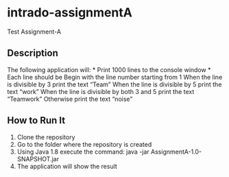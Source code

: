 # intrado-assignmentA
Test Assignment-A
## Description
 The following application will:
 	* Print 1000 lines to the console window
 	* Each line should be Begin with the line number starting from 1
 	When the line is divisible by 3 print the text “Team”
 	When the line is divisible by 5 print the text “work”
 	When the line is divisible by both 3 and 5 print the text “Teamwork”
 	Otherwise print the text “noise”

## How to Run It

1. Clone the repository
2. Go to the folder where the repository is created
3. Using Java 1.8 execute the command: java -jar AssignmentA-1.0-SNAPSHOT.jar
4. The application will show the result
